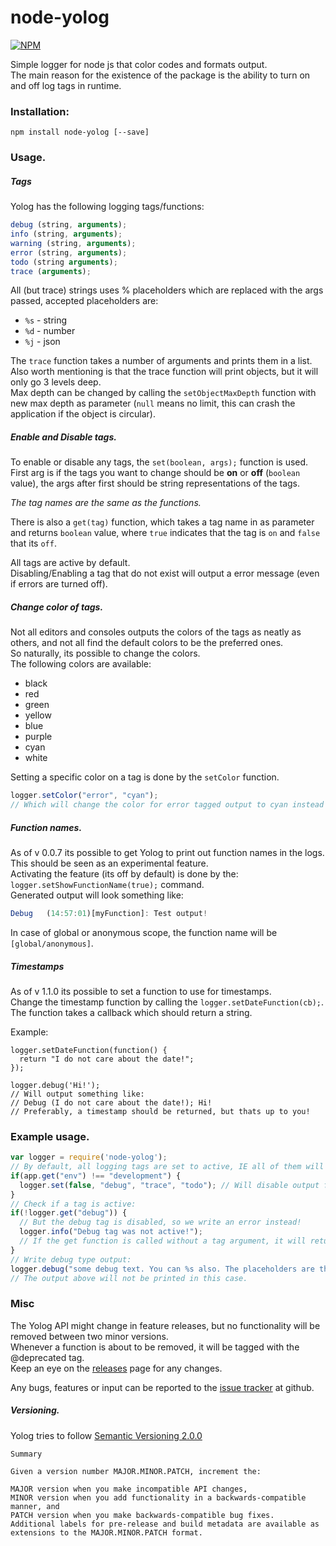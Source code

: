 node-yolog
==========
[![NPM](https://nodei.co/npm/node-yolog.png?downloads=true&stars=true)](https://nodei.co/npm/node-yolog/)


Simple logger for node js that color codes and formats output.  
The main reason for the existence of the package is the ability to turn on and off log tags in runtime.  


### Installation:

`npm install node-yolog [--save]`  

### Usage.

##### Tags

Yolog has the following logging tags/functions:
```javascript
debug (string, arguments);
info (string, arguments);
warning (string, arguments);
error (string, arguments);
todo (string arguments);
trace (arguments);
```
All (but trace) strings uses % placeholders which are replaced with the args passed, accepted placeholders are:

  * `%s` - string
  * `%d` - number
  * `%j` - json

The `trace` function takes a number of arguments and prints them in a list.
Also worth mentioning is that the trace function will print objects, but it will only go 3 levels deep.  
Max depth can be changed by calling the `setObjectMaxDepth` function with new max depth as parameter (`null` means no limit, this can crash the application if the object is circular).

##### Enable and Disable tags.
To enable or disable any tags, the `set(boolean, args);` function is used.
First arg is if the tags you want to change should be **on** or **off** (`boolean` value),
the args after first should be string representations of the tags.

*The tag names are the same as the functions.*

There is also a `get(tag)` function, which takes a tag name in as parameter and returns `boolean` value,
where `true` indicates that the tag is `on` and `false` that its `off`.

All tags are active by default.  
Disabling/Enabling a tag that do not exist will output a error message (even if errors are turned off).  

##### Change color of tags.
Not all editors and consoles outputs the colors of the tags as neatly as others, and not all find the default colors to be the preferred ones.  
So naturally, its possible to change the colors.  
The following colors are available:  

  * black
  * red
  * green
  * yellow
  * blue
  * purple
  * cyan
  * white

Setting a specific color on a tag is done by the `setColor` function.

```javascript
logger.setColor("error", "cyan");
// Which will change the color for error tagged output to cyan instead of the default red.
```

##### Function names.
As of v 0.0.7 its possible to get Yolog to print out function names in the logs.  
This should be seen as an experimental feature.  
Activating the feature (its off by default) is done by the: `logger.setShowFunctionName(true);` command.  
Generated output will look something like:  
```javascript
Debug	(14:57:01)[myFunction]: Test output!
```
In case of global or anonymous scope, the function name will be `[global/anonymous]`.

##### Timestamps
As of v 1.1.0 its possible to set a function to use for timestamps.  
Change the timestamp function by calling the `logger.setDateFunction(cb);`.  
The function takes a callback which should return a string.  
  
Example:  
```
logger.setDateFunction(function() {
  return "I do not care about the date!";
});

logger.debug('Hi!');
// Will output something like:
// Debug (I do not care about the date!); Hi!
// Preferably, a timestamp should be returned, but thats up to you!
```


### Example usage.
```javascript
var logger = require('node-yolog');
// By default, all logging tags are set to active, IE all of them will output to console, this can be changed with the 'set' function as:
if(app.get("env") !== "development") {
  logger.set(false, "debug", "trace", "todo"); // Will disable output from debug and trace tagged output.
}
// Check if a tag is active:
if(!logger.get("debug")) {
  // But the debug tag is disabled, so we write an error instead!
  logger.info("Debug tag was not active!");
  // If the get function is called without a tag argument, it will return the whole tags object: {debug: true ... }
}
// Write debug type output:
logger.debug("some debug text. You can %s also. The placeholders are the same as the standard node util.format takes (%s, %d, %j).", "add arguments");
// The output above will not be printed in this case.

```
  
  
### Misc
The Yolog API might change in feature releases, but no functionality will be removed between two minor versions.  
Whenever a function is about to be removed, it will be tagged with the @deprecated tag.  
Keep an eye on the [releases](https://github.com/Johannestegner/node-yolog/releases) page for any changes.  
  
Any bugs, features or input can be reported to the [issue tracker](https://github.com/Johannestegner/node-yolog/issues) at github.

##### Versioning.

Yolog tries to follow [Semantic Versioning 2.0.0](http://semver.org/)  

```
Summary

Given a version number MAJOR.MINOR.PATCH, increment the:

MAJOR version when you make incompatible API changes,
MINOR version when you add functionality in a backwards-compatible manner, and
PATCH version when you make backwards-compatible bug fixes.
Additional labels for pre-release and build metadata are available as extensions to the MAJOR.MINOR.PATCH format.
```
